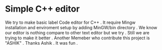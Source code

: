 # Simple C++ editor
We try to make basic label Code editor for C++ . It require Mingw installation and enviroment setup by adding MinGW/bin directory .
We know our editor is nothing compare to other text editor but we try . Still we are trying to make it better . Another Memeber who contribute 
this project is "ASHIK" . Thanks Ashik . It was fun .

